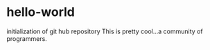# hello-world
initialization of git hub repository
This is pretty cool...a community of programmers.
